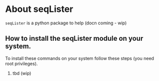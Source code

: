 # About seqLister

`seqLister` is a python package to help (docn coming - wip)

## How to install the seqLister module on your system.

To install these commands on your system follow these steps (you need root
privileges).

1)  tbd (wip)
